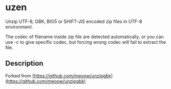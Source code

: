 # uzen

Unzip UTF-8, GBK, BIG5 or SHIFT-JIS encoded zip files in UTF-8 environment.

The codec of filename inside zip file are detected automatically, or you can use -c to give specific codec, but forcing wrong codec will fail to extract the file.

## Description

Forked from [https://github.com/meoow/unzipgbk](https://github.com/meoow/unzipgbk)
